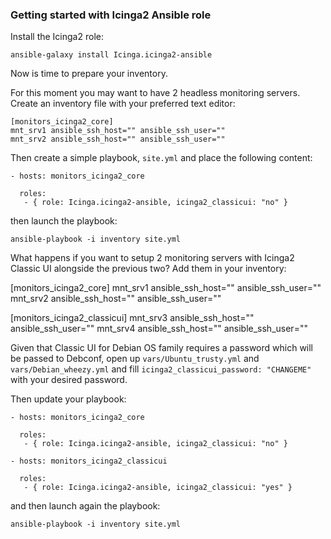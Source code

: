 ### Getting started with Icinga2 Ansible role

Install the Icinga2 role:

`ansible-galaxy install Icinga.icinga2-ansible`

Now is time to prepare your inventory.

For this moment you may want to have 2 headless monitoring servers. Create an inventory file with your preferred text editor:

```
[monitors_icinga2_core]
mnt_srv1 ansible_ssh_host="" ansible_ssh_user=""
mnt_srv2 ansible_ssh_host="" ansible_ssh_user=""
```

Then create a simple playbook, `site.yml` and place the following content:

```
- hosts: monitors_icinga2_core
  
  roles:
   - { role: Icinga.icinga2-ansible, icinga2_classicui: "no" }
```

then launch the playbook:

`ansible-playbook -i inventory site.yml`

What happens if you want to setup 2 monitoring servers with Icinga2 Classic UI alongside the previous two? Add them in your inventory:

[monitors_icinga2_core]
mnt_srv1 ansible_ssh_host="" ansible_ssh_user=""
mnt_srv2 ansible_ssh_host="" ansible_ssh_user=""

[monitors_icinga2_classicui]
mnt_srv3 ansible_ssh_host="" ansible_ssh_user=""
mnt_srv4 ansible_ssh_host="" ansible_ssh_user=""

Given that Classic UI for Debian OS family requires a password which will be passed to Debconf, open up `vars/Ubuntu_trusty.yml` and `vars/Debian_wheezy.yml` and fill `icinga2_classicui_password: "CHANGEME"` with your desired password.

Then update your playbook:

```
- hosts: monitors_icinga2_core
  
  roles:
   - { role: Icinga.icinga2-ansible, icinga2_classicui: "no" }

- hosts: monitors_icinga2_classicui
  
  roles:
   - { role: Icinga.icinga2-ansible, icinga2_classicui: "yes" }
```

and then launch again the playbook:

`ansible-playbook -i inventory site.yml`
